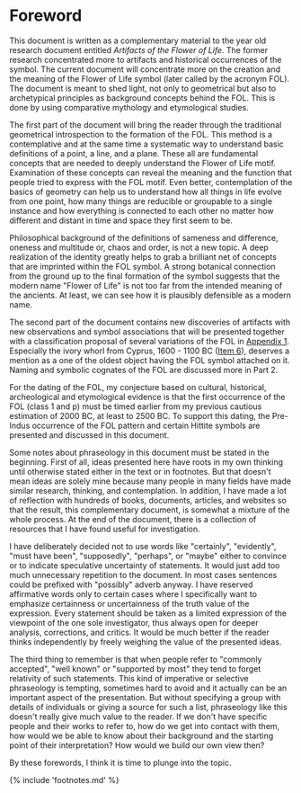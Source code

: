 # Foreword


This document is written as a complementary material to the year old research document entitled *Artifacts of the Flower of Life*<!-- cite author="Marko Manninen" title="Artifacts of the Flower of Life" date="2014" location="" type="website" href="http://artifacts.flowerofliferesearch.com/" -->. The former research concentrated more to artifacts and historical occurrences of the symbol. The current document will concentrate more on the creation and the meaning of the Flower of Life symbol (later called by the acronym FOL). The document is meant to shed light, not only to geometrical but also to archetypical principles as background concepts behind the FOL. This is done by using comparative mythology and etymological studies.

The first part of the document will bring the reader through the traditional geometrical introspection to the formation of the FOL. This method is a contemplative and at the same time a systematic way to understand basic definitions of a point, a line, and a plane. These all are fundamental concepts that are needed to deeply understand the Flower of Life motif. Examination of these concepts can reveal the meaning and the function that people tried to express with the FOL motif. Even better, contemplation of the basics of geometry can help us to understand how all things in life evolve from one point, how many things are reducible or groupable to a single instance and how everything is connected to each other no matter how different and distant in time and space they first seem to be.

Philosophical background of the definitions of sameness and difference, oneness and multitude or, chaos and order, is not a new topic. A deep realization of the identity<!-- cite author="wikipedia.org" title="Identity (philosophy)" date="" location="" type="website" href="https://en.wikipedia.org/wiki/Identity_(philosophy)" --> greatly helps to grab a brilliant net of concepts that are imprinted within the FOL symbol. A strong botanical connection from the ground up to the final formation of the symbol suggests that the modern name "Flower of Life" is not too far from the intended meaning of the ancients. At least, we can see how it is plausibly defensible as a modern name. 

The second part of the document contains new discoveries of artifacts with new observations and symbol associations that will be presented together with a classification proposal of several variations of the FOL in [Appendix 1](appendix1.md). Especially the ivory whorl from Cyprus, 1600 - 1100 BC ([Item 6](newitems.md#figx.y.x)), deserves a mention as a one of the oldest object having the FOL symbol attached on it. Naming and symbolic cognates of the FOL are discussed more in Part 2.

For the dating of the FOL, my conjecture based on cultural, historical, archeological and etymological evidence is that the first occurrence of the FOL (class 1 and p) must be timed earlier from my previous cautious estimation of 2000 BC, at least to 2500 BC. To support this dating, the Pre-Indus occurrence of the FOL pattern and certain Hittite symbols are presented and discussed in this document.

Some notes about phraseology in this document must be stated in the beginning. First of all, ideas presented here have roots in my own thinking until otherwise stated either in the text or in footnotes. But that doesn't mean ideas are solely mine because many people in many fields have made similar research, thinking, and contemplation. In addition, I have made a lot of reflection with hundreds of books, documents, articles, and websites so that the result, this complementary document, is somewhat a mixture of the whole process. At the end of the document, there is a collection of resources that I have found useful for investigation.

I have deliberately decided not to use words like "certainly", "evidently", "must have been", "supposedly", "perhaps", or "maybe" either to convince or to indicate speculative uncertainty of statements. It would just add too much unnecessary repetition to the document. In most cases sentences could be prefixed with "possibly" adverb anyway. I have reserved affirmative words only to certain cases where I specifically want to emphasize certainness or uncertainness of the truth value of the expression. Every statement should be taken as a limited expression of the viewpoint of the one sole investigator, thus always open for deeper analysis, corrections, and critics. It would be much better if the reader thinks independently by freely weighing the value of the presented ideas.

The third thing to remember is that when people refer to "commonly accepted", "well known" or "supported by most" they tend to forget relativity of such statements. This kind of imperative or selective phraseology is tempting, sometimes hard to avoid and it actually can be an important aspect of the presentation. But without specifying a group with details of individuals or giving a source for such a list, phraseology like this doesn't really give much value to the reader. If we don't have specific people and their works to refer to, how do we get into contact with them, how would we be able to know about their background and the starting point of their interpretation? How would we build our own view then?
<!--
It should be held in mind that topics handled in this document can be very relative and subjective. This is especially true when interpreting historical motifs that have origins far in the past. "Commonly accepted" can refer to a very fuzzy group of people around the world without a statistical justification or just a small team of academics, at its best just in some particular country who have specialized in the subject and have a somewhat similar take on the topic. Of course, this raises a certain "the chicken or the egg" question: would you believe more to the statements of the specialists or your own examination? On the other hand, one person alone can't get too deep into all topics because of time and resource limits, but one should leave as little room as possible for pure guesses and beliefs based on secondary sources.
-->
By these forewords, I think it is time to plunge into the topic.

{% include 'footnotes.md' %}
